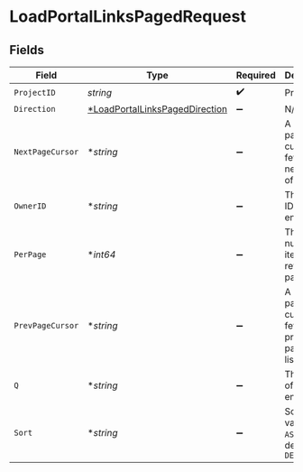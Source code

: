 # LoadPortalLinksPagedRequest


## Fields

| Field                                                                | Type                                                                 | Required                                                             | Description                                                          |
| -------------------------------------------------------------------- | -------------------------------------------------------------------- | -------------------------------------------------------------------- | -------------------------------------------------------------------- |
| `ProjectID`                                                          | *string*                                                             | :heavy_check_mark:                                                   | Project ID                                                           |
| `Direction`                                                          | [*LoadPortalLinksPagedDirection](./loadportallinkspageddirection.md) | :heavy_minus_sign:                                                   | N/A                                                                  |
| `NextPageCursor`                                                     | **string*                                                            | :heavy_minus_sign:                                                   | A pagination cursor to fetch the next page of a list                 |
| `OwnerID`                                                            | **string*                                                            | :heavy_minus_sign:                                                   | The owner ID of the endpoint                                         |
| `PerPage`                                                            | **int64*                                                             | :heavy_minus_sign:                                                   | The number of items to return per page                               |
| `PrevPageCursor`                                                     | **string*                                                            | :heavy_minus_sign:                                                   | A pagination cursor to fetch the previous page of a list             |
| `Q`                                                                  | **string*                                                            | :heavy_minus_sign:                                                   | The name of the endpoint                                             |
| `Sort`                                                               | **string*                                                            | :heavy_minus_sign:                                                   | Sort order, values are `ASC` or `DESC`, defaults to `DESC`           |